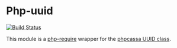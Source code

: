 # Php-uuid

[![Build Status](https://secure.travis-ci.org/ricallinson/php-uuid.png?branch=master)](http://travis-ci.org/ricallinson/php-uuid)

This module is a [php-require](https://github.com/ricallinson/php-require) wrapper for the [phpcassa UUID class](https://github.com/thobbs/phpcassa).
